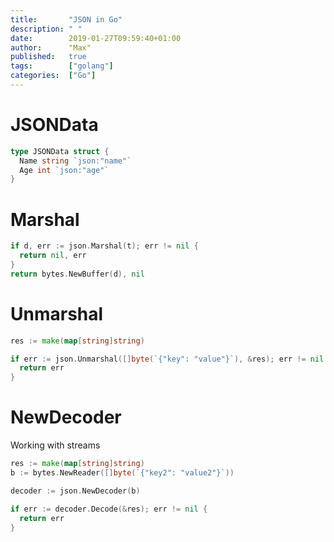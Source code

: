 ```yaml
---
title:       "JSON in Go"
description: " "
date:        2019-01-27T09:59:40+01:00
author:      "Max"
published:   true
tags:        ["golang"]
categories:  ["Go"]
---
```


# JSONData

```go
type JSONData struct {
  Name string `json:"name"`
  Age int `json:"age"`
}
```

# Marshal

```go
if d, err := json.Marshal(t); err != nil {
  return nil, err
}
return bytes.NewBuffer(d), nil
```

# Unmarshal

```go
res := make(map[string]string)

if err := json.Unmarshal([]byte(`{"key": "value"}`), &res); err != nil {
  return err
}
```

# NewDecoder

Working with streams

```go
res := make(map[string]string)
b := bytes.NewReader([]byte(`{"key2": "value2"}`))

decoder := json.NewDecoder(b)

if err := decoder.Decode(&res); err != nil {
  return err
}
```
